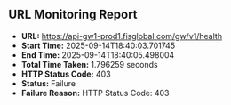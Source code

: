 ## URL Monitoring Report

- **URL:** https://api-gw1-prod1.fisglobal.com/gw/v1/health
- **Start Time:** 2025-09-14T18:40:03.701745
- **End Time:** 2025-09-14T18:40:05.498004
- **Total Time Taken:** 1.796259 seconds
- **HTTP Status Code:** 403
- **Status:** Failure
- **Failure Reason:** HTTP Status Code: 403
